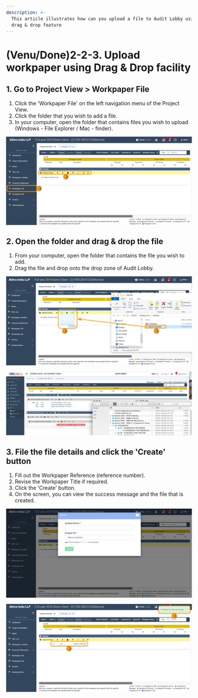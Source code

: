 ```yaml
---
description: >-
  This article illustrates how can you upload a file to Audit Lobby using the
  drag & drop feature
---
```


# \(Venu/Done\)2-2-3. Upload workpaper using Drag & Drop facility

## 1. Go to Project View &gt; Workpaper File

1. Click the 'Workpaper File' on the left navigation menu of the Project View.
2. Click the folder that you wish to add a file.
3. In your computer, open the folder that contains files you wish to upload \(Windows - File Explorer / Mac - finder\).

![Click the &apos;Workpaper File&apos; menu and expand the folder that you wish to add file](../../../../.gitbook/assets/drag-and-drop-1.png)

## 2. Open the folder and drag & drop the file

1. From your computer, open the folder that contains the file you wish to add.
2. Drag the file and drop onto the drop zone of Audit Lobby.

![Drag &amp; Drop the file from your windows computer](../../../../.gitbook/assets/drag-and-drop-2.png)

![Drag and drop file from Mac-Finder to Audit Lobby Workpaper File](../../../../.gitbook/assets/2018-11-12-10.56.39.png)

## 3. File the file details and click the 'Create' button

1. Fill out the Workpaper Reference \(reference number\).
2. Revise the Workpaper Title if required.
3. Click the 'Create' button.
4. On the screen, you can view the success message and the file that is created.

![Fill the file details and click the &apos;Create&apos; button](../../../../.gitbook/assets/drag-and-drop-3.png)

![You can view the success message and the file that is created](../../../../.gitbook/assets/drag-and-drop-4.png)

